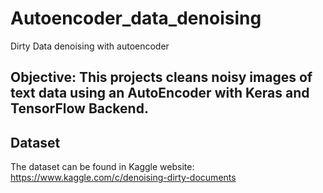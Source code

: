 # Autoencoder_data_denoising
Dirty Data denoising with autoencoder


## Objective: This projects cleans noisy images of text data using an AutoEncoder with Keras and TensorFlow Backend.

## Dataset 
The dataset can be found in Kaggle website: https://www.kaggle.com/c/denoising-dirty-documents
